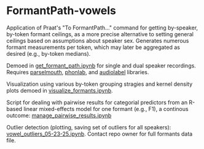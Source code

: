 # FormantPath-vowels
Application of Praat's "To FormantPath..." command for getting by-speaker, by-token formant ceilings, as a more precise alternative to setting general ceilings based on assumptions about speaker sex. Generates numerous formant measurements per token, which may later be aggregated as desired (e.g., by-token medians).

Demoed in [get_formant_path.ipynb](https://github.com/acgalvano/FormantPath-vowels/blob/main/get_formant_path.ipynb) for single and dual speaker recordings. Requires [parselmouth](https://github.com/YannickJadoul/Parselmouth), [phonlab](https://github.com/rsprouse/phonlab), and [audiolabel](https://github.com/rsprouse/audiolabel) libraries.

Visualization using various by-token grouping stragies and kernel density plots demoed in [visualize_formants.ipynb](https://github.com/acgalvano/FormantPath-vowels/blob/main/visualize_formants.ipynb).

Script for dealing with pairwise results for categorial predictors from an R-based linear mixed-effects model for one formant (e.g., F1), a continous outcome: [manage_pairwise_results.ipynb](https://github.com/acgalvano/FormantPath-vowels/blob/main/manage_pairwise_results.ipynb)

Outlier detection (plotting, saving set of outliers for all speakers): [vowel_outliers_05-23-25.ipynb](https://github.com/acgalvano/FormantPath-vowels/blob/beadfbddd1035e52f73ee950162e23a0229778fa/vowel_outliers_05-23-25.ipynb). Contact repo owner for full formants data file.
